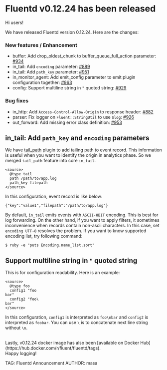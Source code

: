 # Fluentd v0.12.24 has been released

Hi users!

We have released Fluentd version 0.12.24.
Here are the changes:

### New features / Enhancement

* buffer: Add drop_oldest_chunk to buffer_queue_full_action parameter: [#934](https://github.com/fluent/fluentd/pull/934)
* in_tail: Add `encoding` parameter: [#889](https://github.com/fluent/fluentd/pull/889)
* in\_tail: Add `path_key` parameter: [#951](https://github.com/fluent/fluentd/pull/951)
* in\_monitor\_agent: Add emit_config parameter to emit plugin configuration together: [#963](https://github.com/fluent/fluentd/pull/963)
* config: Support multiline string in `"` quoted string: [#929](https://github.com/fluent/fluentd/pull/929)

### Bug fixes

* in\_http: Add `Access-Control-Allow-Origin` to response header: [#882](https://github.com/fluent/fluentd/pull/882)
* parser: Fix logger on `Fluent::StringUtil` to use `$log`: [#926](https://github.com/fluent/fluentd/pull/926)
* out\_forward: Add missing error class definition: [#953](https://github.com/fluent/fluentd/pull/953)

## in\_tail: Add `path_key` and `encoding` parameters

We have [tail_path](https://github.com/sonots/fluent-plugin-tail_path) plugin to add tailing path to event record. This information is useful when you want to identify the origin in analytics phase. So we merged `tail_path` feature into core `in_tail`.

```
<source>
  @type tail
  path /path/to/app.log
  path_key filepath
</source>
```

In this configuration, event record is like below:

```
{"key":"value1","filepath":"/path/to/app.log"}
```

By default, `in_tail` emits events with `ASCII-8BIT` encoding. This is best for log forwarding. On the other hand, if you want to apply filters, it sometimes inconvenience when records contain non-ascii characters.
In this case, set `encoding UTF-8` resolves the problem. If you want to know supported encoding list, try following command:

```
$ ruby -e "puts Encoding.name_list.sort"
```

## Support multiline string in `"` quoted string

This is for configuration readability. Here is an example:

```
<source>
  @type foo
  config1 "foo
bar"
  config2 "foo\
bar"
</source>
```

In this configuration, `config1` is interpreted as `foo\nbar` and `config2` is interpreted as `foobar`. You can use `\` is to concatenate next line string without `\n`.

<br />
Lastly, v0.12.24 docker image has also been [available on Docker Hub](https://hub.docker.com/r/fluent/fluentd/tags).

<br />
Happy logging!


TAG: Fluentd Announcement
AUTHOR: masa
